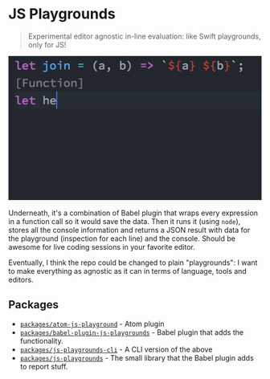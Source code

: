 # JS Playgrounds

> Experimental editor agnostic in-line evaluation: like Swift playgrounds, only for JS!

![Demo in Atom Editor](./demo-atom.gif)

Underneath, it's a combination of Babel plugin that wraps every expression in a function call so it would save the data.
Then it runs it (using `node`), stores all the console information and returns a JSON result with data for the playground (inspection for each line) and the console.
Should be awesome for live coding sessions in your favorite editor.

Eventually, I think the repo could be changed to plain "playgrounds": I want to make everything as agnostic as it can in terms of language, tools and editors.

## Packages

- [`packages/atom-js-playground`](packages/atom-js-playground) - Atom plugin
- [`packages/babel-plugin-js-playgrounds`](packages/babel-plugin-js-playgrounds) - Babel plugin that adds the functionality.
- [`packages/js-playgrounds-cli`](packages/js-playgrounds-cli) - A CLI version of the above
- [`packages/js-playgrounds`](packages/js-playgrounds) - The small library that the Babel plugin adds to report stuff.
